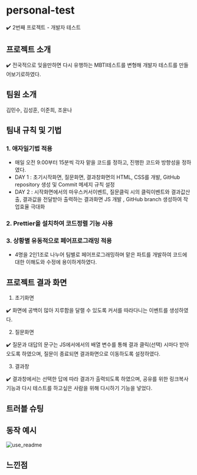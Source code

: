 # personal-test

✔️ 2번째 프로젝트 - 개발자 테스트


## 프로젝트 소개

✔️ 전국적으로 잊을만하면 다시 유행하는 MBTI테스트를 변형해 개발자 테스트를 만들어보기로하였다.


## 팀원 소개

김민수, 김성훈, 이준희, 조윤나


## 팀내 규칙 및 기법

### 1. 애자일기법 적용 

- 매일 오전 9:00부터 15분씩 각자 맡을 코드를 정하고, 진행한 코드와 방향성을 정하였다.
- DAY 1 : 초기시작화면, 질문화면, 결과창화면의 HTML, CSS를 개발, GitHub repository 생성 및 Commit 메세지 규칙 설정
- DAY 2 : 시작화면에서의 마우스커서이벤트, 질문클릭 시의 클릭이벤트와 결과값산출, 결과값을 전달받아 출력하는 결과화면 JS 개발 , GitHub branch 생성하여 작업효율 극대화


### 2. Prettier을 설치하여 코드정렬 기능 사용 


### 3. 상황별 유동적으로 페어프로그래밍 적용 

- 4명을 2인1조로 나누어 팀별로 페어프로그래밍하며 맡은 파트를 개발하여 코드에 대한 이해도와 수정에 용이하게하였다.


## 프로젝트 결과 화면

1. 초기화면

✔️ 화면에 공백이 많아 지루함을 달랠 수 있도록 커서를 따라다니는 이벤트를 생성하였다.


2. 질문화면

✔️ 질문과 대답의 문구는 JS에서에서의 배열 변수를 통해 결과 클릭(선택) 시마다 받아오도록 하였으며, 질문이 종료되면 결과화면으로 이동하도록 설정하였다.


3. 결과창

✔️ 결과창에서는 선택한 답에 따라 결과가 출력되도록 하였으며, 공유를 위한 링크복사기능과 다시 테스트를 하고싶은 사람을 위해 다시하기 기능을 넣었다.


## 트러블 슈팅


## 동작 예시
![use_readme](https://user-images.githubusercontent.com/61442302/236079470-fd27dbd8-ae5e-4608-ad06-2e6c380f51c0.gif)


## 느낀점
